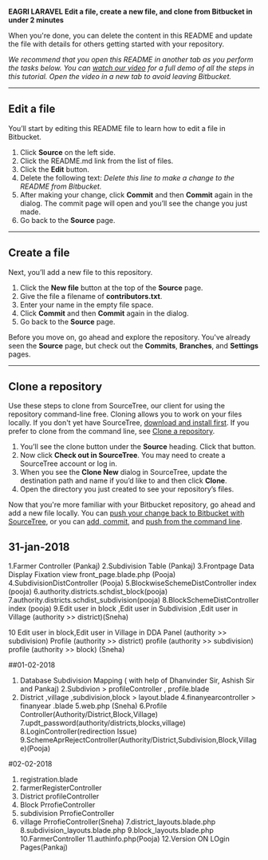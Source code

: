 **EAGRI LARAVEL**
**Edit a file, create a new file, and clone from Bitbucket in under 2 minutes**

When you're done, you can delete the content in this README and update the file with details for others getting started with your repository.

*We recommend that you open this README in another tab as you perform the tasks below. You can [watch our video](https://youtu.be/0ocf7u76WSo) for a full demo of all the steps in this tutorial. Open the video in a new tab to avoid leaving Bitbucket.*

---

## Edit a file

You’ll start by editing this README file to learn how to edit a file in Bitbucket.

1. Click **Source** on the left side.
2. Click the README.md link from the list of files.
3. Click the **Edit** button.
4. Delete the following text: *Delete this line to make a change to the README from Bitbucket.*
5. After making your change, click **Commit** and then **Commit** again in the dialog. The commit page will open and you’ll see the change you just made.
6. Go back to the **Source** page.

---

## Create a file

Next, you’ll add a new file to this repository.

1. Click the **New file** button at the top of the **Source** page.
2. Give the file a filename of **contributors.txt**.
3. Enter your name in the empty file space.
4. Click **Commit** and then **Commit** again in the dialog.
5. Go back to the **Source** page.

Before you move on, go ahead and explore the repository. You've already seen the **Source** page, but check out the **Commits**, **Branches**, and **Settings** pages.

---

## Clone a repository

Use these steps to clone from SourceTree, our client for using the repository command-line free. Cloning allows you to work on your files locally. If you don't yet have SourceTree, [download and install first](https://www.sourcetreeapp.com/). If you prefer to clone from the command line, see [Clone a repository](https://confluence.atlassian.com/x/4whODQ).

1. You’ll see the clone button under the **Source** heading. Click that button.
2. Now click **Check out in SourceTree**. You may need to create a SourceTree account or log in.
3. When you see the **Clone New** dialog in SourceTree, update the destination path and name if you’d like to and then click **Clone**.
4. Open the directory you just created to see your repository’s files.

Now that you're more familiar with your Bitbucket repository, go ahead and add a new file locally. You can [push your change back to Bitbucket with SourceTree](https://confluence.atlassian.com/x/iqyBMg), or you can [add, commit,](https://confluence.atlassian.com/x/8QhODQ) and [push from the command line](https://confluence.atlassian.com/x/NQ0zDQ).
## 31-jan-2018

1.Farmer Controller (Pankaj)
2.Subdivision Table (Pankaj)
3.Frontpage Data Display Fixation view front_page.blade.php (Pooja)
4.SubdivisionDistController (Pooja)
5.BlockwiseSchemeDistController index (pooja)
6.authority.districts.schdist_block(pooja)
7.authority.districts.schdist_subdivision(pooja)
8.BlockSchemeDistController index (pooja)
9.Edit user in block ,Edit user in Subdivision ,Edit user in Village (authority >> district)(Sneha)

10 Edit user in block,Edit user in Village in DDA Panel 
(authority >> subdivision)
Profile (authority >> district)
profile (authority >> subdivision)
profile (authority >> block)   (Sneha)


##01-02-2018
1. Database Subdivision Mapping ( with help of Dhanvinder Sir, Ashish Sir  and Pankaj)
2.Subdivion > profileController , profile.blade 
3. District ,village ,subdivision,block > layout.blade
4.finanyearcontroller > finanyear .blade
5.web.php (Sneha)
6.Profile Controller(Authority/District,Block,Village)
7.updt_password(authority/districts,blocks,village)
8.LoginController(redirection Issue)
9.SchemeAprRejectController(Authority/District,Subdivision,Block,Village)(Pooja)


#02-02-2018
1. registration.blade
2. farmerRegisterController
3. District profileController
4. Block PrrofieController
5. subdivision PrrofieController
6. village PrrofieController(Sneha)
7.district_layouts.blade.php
8.subdivision_layouts.blade.php
9.block_layouts.blade.php
10.FarmerController
11.authinfo.php(Pooja)
12.Version ON LOgin Pages(Pankaj)
